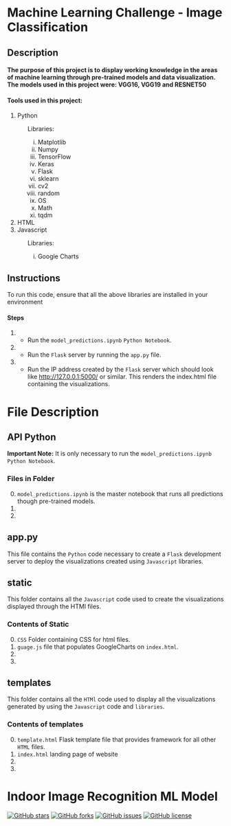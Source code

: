 <h1>Machine Learning Challenge - Image Classification</h1>

<h2>Description</h2>
<h4>The purpose of this project is to display working knowledge in the areas of machine learning through pre-trained models and data visualization. The models used in this project were: VGG16, VGG19 and RESNET50</h4>
<h4>Tools used in this project: </h4>
<ol>
    <li>Python</li>
    <ul type = "none"><li>Libraries: </li>
    <ol type = "i">
        <li>Matplotlib</li>
        <li>Numpy</li>
        <li>TensorFlow</li>
        <li>Keras</li>
        <li>Flask</li>
        <li>sklearn</li>
        <li>cv2</li>
        <li>random</li>
        <li>OS</li>
        <li>Math</li>
        <li>tqdm</li>
    </ol></ul>
    <li>HTML</li>
    <li>Javascript</li>
    <ul type = "none"><li>Libraries:</li> 
    <ol type = "i">
        <li>Google Charts</li>
    </ol></ul>
</ol>

## Instructions
<p> To run this code, ensure that all the above libraries are installed in your environment</p>

#### Steps
1. - Run the `model_predictions.ipynb` `Python Notebook`. 
2. - Run the `Flask` server by running the `app.py` file.
3. - Run the IP address created by the `Flask` server which should look like http://127.0.0.1:5000/ or similar. This renders the index.html file containing the visualizations.

# File Description

## API Python
<b> Important Note:</b>
It is only necessary to run the `model_predictions.ipynb` `Python Notebook`.

### Files in Folder
0. `model_predictions.ipynb` is the master notebook that runs all predictions though pre-trained models.
1. 
2. 

## app.py
This file contains the `Python` code necessary to create a `Flask` development server to deploy the visualizations created using `Javascript` libraries.

## static
This folder contains all the `Javascript` code used to create the visualizations displayed through the HTMl files.
### Contents of Static
0. `CSS` Folder containing CSS for html files.
1. `guage.js` file that populates GoogleCharts on `index.html`.
2. 
3. 


## templates
This folder contains all the `HTMl` code used to display all the visualizations generated by using the `Javascript` code and `libraries`.
### Contents of templates
0. `template.html` Flask template file that provides framework for all other `HTML` files.
1. `index.html` landing page of website
2. 
3. 



# Indoor Image Recognition ML Model 
<a href="https://github.com/cemoga/machine_learning-challenge"><img alt="GitHub stars" src="https://img.shields.io/github/stars/cemoga/machine_learning-challenge?color=yellow"></a>
<a href="https://github.com/cemoga/machine_learning-challenge"><img alt="GitHub forks" src="https://img.shields.io/github/forks/cemoga/machine_learning-challenge?color=yellow"></a>
<a href="https://github.com/cemoga/machine_learning-challenge"><img alt="GitHub issues" src="https://img.shields.io/github/issues/cemoga/machine_learning-challenge"></a>
<a href="https://github.com/cemoga/machine_learning-challenge"><img alt="GitHub license" src="https://img.shields.io/github/license/cemoga/machine_learning-challenge?color=red"></a>
